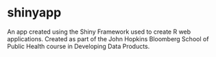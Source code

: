 shinyapp
========

An app created using the Shiny Framework used to create R web applications. Created as part of the John Hopkins Bloomberg School of Public Health course in Developing Data Products.
